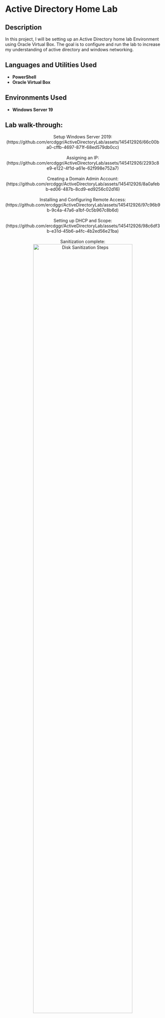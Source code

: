 <h1>Active Directory Home Lab</h1>

<h2>Description</h2>
In this project, I will be setting up an Active Directory home lab Environment using Oracle Virtual Box. The goal is to configure and run the lab to increase my understanding of active directory and windows networking.
<br />


<h2>Languages and Utilities Used</h2>

- <b>PowerShell</b> 
- <b>Oracle Virtual Box</b>

<h2>Environments Used </h2>

- <b>Windows Server 19</b>

<h2>Lab walk-through:</h2>

<p align="center">
Setup Windows Server 2019: <br/>
(https://github.com/ercdggr/ActiveDirectoryLab/assets/145412926/66c00ba0-cffb-4697-871f-68ed579db0cc)
<br />
<br />
Assigning an IP:  <br/>
(https://github.com/ercdggr/ActiveDirectoryLab/assets/145412926/2293c8e9-e122-4f1d-a61e-62f998e752a7)
<br />
<br />
Creating a Domain Admin Account: <br/>
(https://github.com/ercdggr/ActiveDirectoryLab/assets/145412926/8a0afebb-ed06-487b-8cd9-ed9256c02d16)
<br />
<br />
Installing and Configuring Remote Access:  <br/>
(https://github.com/ercdggr/ActiveDirectoryLab/assets/145412926/97c96b9b-9c4a-47a6-a1bf-0c5b967c8b6d)
<br />
<br />
Setting up DHCP and Scope:  <br/>
(https://github.com/ercdggr/ActiveDirectoryLab/assets/145412926/98c6df3b-e31d-45b6-a4fc-4b2ed56e21ba)
<br />
<br />
Sanitization complete:  <br/>
<img src="https://i.imgur.com/K71yaM2.png" height="80%" width="80%" alt="Disk Sanitization Steps"/>
<br />
<br />
Observe the wiped disk:  <br/>
<img src="https://i.imgur.com/AeZkvFQ.png" height="80%" width="80%" alt="Disk Sanitization Steps"/>
</p>

<!--
 ```diff
- text in red
+ text in green
! text in orange
# text in gray
@@ text in purple (and bold)@@
```
--!>
